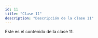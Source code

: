 ```yaml
---
id: 11
title: "Clase 11"
description: "Descripción de la clase 11"
---
```

Este es el contenido de la clase 11.
